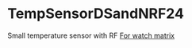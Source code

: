 # TempSensorDSandNRF24
Small temperature sensor with RF
<a href=https://github.com/AndyKorg/ClockMatrix>For watch matrix</a>
